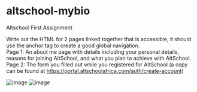 # altschool-mybio
Altschool First Assignment 

Write out the HTML for 2 pages linked together that is accessible, it should use the anchor tag to create a good global navigation.   
Page 1: An about me page with details including your personal details, reasons for joining AltSchool, and what you plan to achieve with AltSchool.   
Page 2: The form you filled out while you registered for AltSchool (a copy can be found at https://portal.altschoolafrica.com/auth/create-account)  


![image](https://github.com/luckychenko/altschool-mybio/assets/23339175/5396ccda-dfad-440b-93ca-fd4b6c1c2a5a)
  ![image](https://github.com/luckychenko/altschool-mybio/assets/23339175/12b8094e-ee77-4fbc-8462-74ff13f6dcd5)

